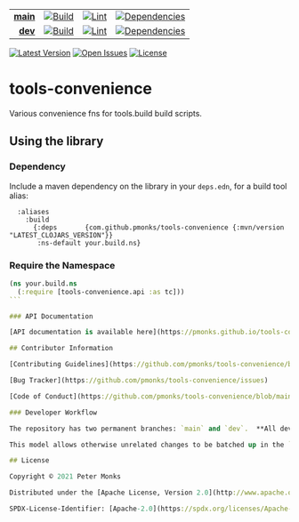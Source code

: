 | | | | |
|---:|:---:|:---:|:---:|
| [**main**](https://github.com/pmonks/tools-convenience/tree/main) | [![Build](https://github.com/pmonks/tools-convenience/workflows/build/badge.svg?branch=main)](https://github.com/pmonks/tools-convenience/actions?query=workflow%3Abuild) | [![Lint](https://github.com/pmonks/tools-convenience/workflows/lint/badge.svg?branch=main)](https://github.com/pmonks/tools-convenience/actions?query=workflow%3Alint) | [![Dependencies](https://github.com/pmonks/tools-convenience/workflows/dependencies/badge.svg?branch=main)](https://github.com/pmonks/tools-convenience/actions?query=workflow%3Adependencies) |
| [**dev**](https://github.com/pmonks/tools-convenience/tree/dev) | [![Build](https://github.com/pmonks/tools-convenience/workflows/build/badge.svg?branch=dev)](https://github.com/pmonks/tools-convenience/actions?query=workflow%3Abuild) | [![Lint](https://github.com/pmonks/tools-convenience/workflows/lint/badge.svg?branch=dev)](https://github.com/pmonks/tools-convenience/actions?query=workflow%3Alint) | [![Dependencies](https://github.com/pmonks/tools-convenience/workflows/dependencies/badge.svg?branch=dev)](https://github.com/pmonks/tools-convenience/actions?query=workflow%3Adependencies) |

[![Latest Version](https://img.shields.io/clojars/v/com.github.pmonks/tools-convenience)](https://clojars.org/com.github.pmonks/tools-convenience/) [![Open Issues](https://img.shields.io/github/issues/pmonks/tools-convenience.svg)](https://github.com/pmonks/tools-convenience/issues) [![License](https://img.shields.io/github/license/pmonks/tools-convenience.svg)](https://github.com/pmonks/tools-convenience/blob/main/LICENSE)

# tools-convenience

Various convenience fns for tools.build build scripts.

## Using the library

### Dependency

Include a maven dependency on the library in your `deps.edn`, for a build tool alias:

```edn
  :aliases
    :build
      {:deps       {com.github.pmonks/tools-convenience {:mvn/version "LATEST_CLOJARS_VERSION"}}
       :ns-default your.build.ns}
```

### Require the Namespace

````clojure
(ns your.build.ns
  (:require [tools-convenience.api :as tc]))
```

### API Documentation

[API documentation is available here](https://pmonks.github.io/tools-convenience/).

## Contributor Information

[Contributing Guidelines](https://github.com/pmonks/tools-convenience/blob/main/.github/CONTRIBUTING.md)

[Bug Tracker](https://github.com/pmonks/tools-convenience/issues)

[Code of Conduct](https://github.com/pmonks/tools-convenience/blob/main/.github/CODE_OF_CONDUCT.md)

### Developer Workflow

The repository has two permanent branches: `main` and `dev`.  **All development must occur either in branch `dev`, or (preferably) in feature branches off of `dev`.**  All PRs must also be submitted against `dev`; the `main` branch is **only** updated from `dev` via PRs created by the core development team.  All other changes submitted to `main` will be rejected.

This model allows otherwise unrelated changes to be batched up in the `dev` branch, integration tested there, and then released en masse to the `main` branch, which will trigger automated generation and deployment of the release (Codox docs to github.io, JARs to Clojars, etc.).

## License

Copyright © 2021 Peter Monks

Distributed under the [Apache License, Version 2.0](http://www.apache.org/licenses/LICENSE-2.0).

SPDX-License-Identifier: [Apache-2.0](https://spdx.org/licenses/Apache-2.0)
